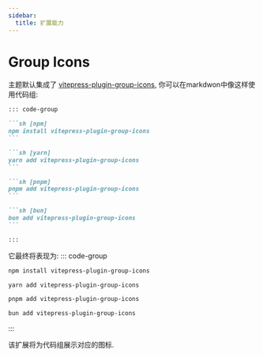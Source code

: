 ```yaml
---
sidebar:
  title: 扩展能力
---
```


# Group Icons

主题默认集成了 [vitepress-plugin-group-icons](https://github.com/yuyinws/vitepress-plugin-group-icons), 你可以在markdwon中像这样使用代码组:

````md
::: code-group

```sh [npm]
npm install vitepress-plugin-group-icons
```

```sh [yarn]
yarn add vitepress-plugin-group-icons
```

```sh [pnpm]
pnpm add vitepress-plugin-group-icons
```

```sh [bun]
bun add vitepress-plugin-group-icons
```

:::
````

它最终将表现为:
::: code-group

```sh [npm]
npm install vitepress-plugin-group-icons
```

```sh [yarn]
yarn add vitepress-plugin-group-icons
```

```sh [pnpm]
pnpm add vitepress-plugin-group-icons
```

```sh [bun]
bun add vitepress-plugin-group-icons
```

:::

该扩展将为代码组展示对应的图标.
